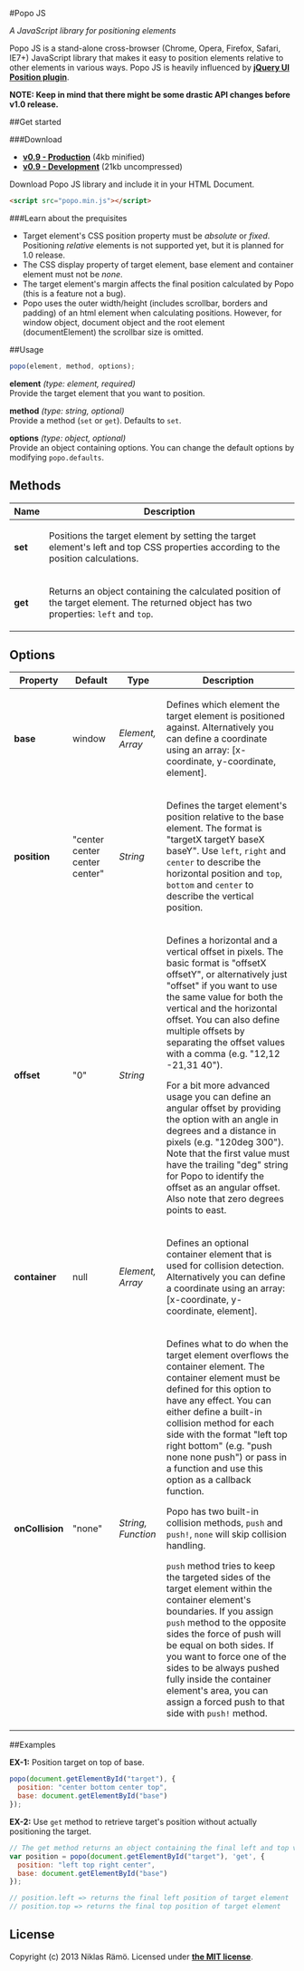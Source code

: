 #Popo JS

*A JavaScript library for positioning elements*

Popo JS is a stand-alone cross-browser (Chrome, Opera, Firefox, Safari, IE7+) JavaScript library that makes it easy to position elements relative to other elements in various ways. Popo JS is heavily influenced by **[jQuery UI Position plugin](http://jqueryui.com/position/)**.

**NOTE: Keep in mind that there might be some drastic API changes before v1.0 release.**

##Get started

###Download

* **[v0.9 - Production](https://raw.github.com/niklasramo/popo/master/popo.min.js)** (4kb minified)
* **[v0.9 - Development](https://raw.github.com/niklasramo/popo/master/popo.js)** (21kb uncompressed)

Download Popo JS library and include it in your HTML Document.

```html
<script src="popo.min.js"></script>
```

###Learn about the prequisites

* Target element's CSS position property must be *absolute* or *fixed*. Positioning *relative* elements is not supported yet, but it is planned for 1.0 release.
* The CSS display property of target element, base element and container element must not be *none*.
* The target element's margin affects the final position calculated by Popo (this is a feature not a bug).
* Popo uses the outer width/height (includes scrollbar, borders and padding) of an html element when calculating positions. However, for window object, document object and the root element (documentElement) the scrollbar size is omitted.

##Usage

```javascript
popo(element, method, options);
```

__element__ *(type: element, required)*  
Provide the target element that you want to position.

__method__ *(type: string, optional)*  
Provide a method (`set` or `get`). Defaults to `set`.

__options__ *(type: object, optional)*  
Provide an object containing options. You can change the default options by modifying `popo.defaults`.

## Methods

Name | Description
--- | ---
**set** | <p>Positions the target element by setting the target element's left and top CSS properties according to the position calculations.</p>
**get** | <p>Returns an object containing the calculated position of the target element. The returned object has two properties: <code>left</code> and <code>top</code>.</p>

## Options

Property | Default | Type | Description
--- | --- | --- | ---
**base** | window | *Element, Array* | <p>Defines which element the target element is positioned against. Alternatively you can define a coordinate using an array: [x-coordinate, y-coordinate, element].</p>
**position** | "center center center center" | *String* | <p>Defines the target element's position relative to the base element. The format is "targetX targetY baseX baseY". Use `left`, `right` and `center` to describe the horizontal position and `top`, `bottom` and `center` to describe the vertical position.</p>
**offset** | "0" | *String* | <p>Defines a horizontal and a vertical offset in pixels. The basic format is "offsetX offsetY", or alternatively just "offset" if you want to use the same value for both the vertical and the horizontal offset. You can also define multiple offsets by separating the offset values with a comma (e.g. "12,12 -21,31 40").</p><p>For a bit more advanced usage you can define an angular offset by providing the option with an angle in degrees and a distance in pixels (e.g. "120deg 300"). Note that the first value must have the trailing "deg" string for Popo to identify the offset as an angular offset. Also note that zero degrees points to east.</p>
**container** | null | *Element, Array* | <p>Defines an optional container element that is used for collision detection. Alternatively you can define a coordinate using an array: [x-coordinate, y-coordinate, element].</p>
**onCollision** | "none" | *String, Function* | <p>Defines what to do when the target element overflows the container element. The container element must be defined for this option to have any effect. You can either define a built-in collision method for each side with the format "left top right bottom" (e.g. "push none none push") or pass in a function and use this option as a callback function.</p><p>Popo has two built-in collision methods, <code>push</code> and <code>push!</code>, <code>none</code> will skip collision handling.</p><p><code>push</code> method tries to keep the targeted sides of the target element within the container element's boundaries. If you assign <code>push</code> method to the opposite sides the force of push will be equal on both sides. If you want to force one of the sides to be always pushed fully inside the container element's area, you can assign a forced push to that side with <code>push!</code> method.</p>

##Examples

__EX-1:__ Position target on top of base.

```javascript
popo(document.getElementById("target"), {
  position: "center bottom center top",
  base: document.getElementById("base")
});
```

__EX-2:__ Use `get` method to retrieve target's position without actually positioning the target.

```javascript
// The get method returns an object containing the final left and top values
var position = popo(document.getElementById("target"), 'get', {
  position: "left top right center",
  base: document.getElementById("base")
});

// position.left => returns the final left position of target element 
// position.top => returns the final top position of target element
```

## License

Copyright (c) 2013 Niklas Rämö. Licensed under **[the MIT license](https://github.com/niklasramo/popo/blob/master/LICENSE.md)**.

